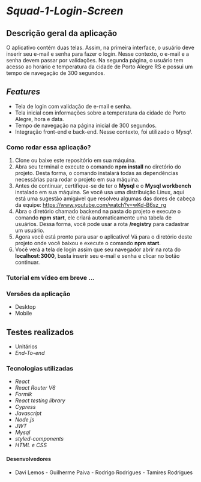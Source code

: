 # *Squad-1-Login-Screen*

## Descrição geral da aplicação

O aplicativo contém duas telas. Assim, na primeira interface, o usuário deve inserir seu e-mail e senha para fazer o login. Nesse contexto, o e-mail e a senha devem passar por validações. Na segunda página, o usuário tem acesso ao horário e temperatura da cidade de Porto Alegre RS e possui um tempo de navegação de 300 segundos.

## *Features*

- Tela de login com validação de e-mail e senha.
- Tela inicial com informações sobre a temperatura da cidade de Porto Alegre, hora e data.
- Tempo de navegação na página inicial de 300 segundos.
- Integração front-end e back-end. Nesse contexto, foi utilizado o *Mysql*.

### Como rodar essa aplicação?

1. Clone ou baixe este repositório em sua máquina.
2. Abra seu terminal e execute o comando **npm install** no diretório do projeto. Desta forma, o comando instalará todas as dependências necessárias para rodar o projeto em sua máquina.
3. Antes de continuar, certifique-se de ter o **Mysql** e o **Mysql workbench** instalado em sua máquina. Se você usa uma distribuição Linux, aqui está uma sugestão amigável que resolveu algumas das dores de cabeça da equipe: https://www.youtube.com/watch?v=wKd-B6sz_rg 
4. Abra o diretório chamado backend na pasta do projeto e execute o comando **npm start**, ele criará automaticamente uma tabela de usuários. Dessa forma, você pode usar a rota **/registry** para cadastrar um usuário.
5. Agora você está pronto para usar o aplicativo! Vá para o diretório deste projeto onde você baixou e execute o comando **npm start**.
6. Você verá a tela de login assim que seu navegador abrir na rota do **localhost:3000**, basta inserir seu e-mail e senha e clicar no botão continuar. 

### Tutorial em vídeo em breve ... 

### Versões da aplicação

- Desktop
- Mobile

## Testes realizados

- Unitários
- *End-To-end*

### Tecnologias utilizadas 

- *React*
- *React Router V6*
- *Formik*
- *React testing library*
- *Cypress*
- *Javascript*
- *Node.js*
- *JWT*
- *Mysql*
- *styled-components*
- *HTML e CSS*

#### Desenvolvedores

- Davi Lemos - Guilherme Paiva - Rodrigo Rodrigues - Tamires Rodrigues

